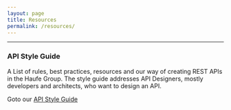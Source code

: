 ```yaml
---
layout: page
title: Resources
permalink: /resources/
---
```


---
### API Style Guide
A List of rules, best practices, resources and our way of creating REST APIs in the Haufe Group. The style guide addresses API Designers, mostly developers and architects, who want to design an API.
 
Goto our [API Style Guide](http://haufe-lexware.github.io/api-style-guide/)
